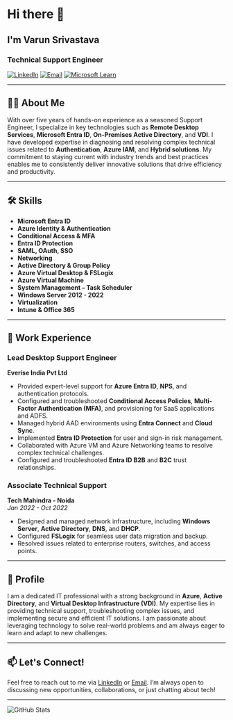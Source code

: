 # Hi there 👋 
## I'm Varun Srivastava

### Technical Support Engineer

[![LinkedIn](https://img.shields.io/badge/LinkedIn-Connect-blue?style=flat-square&logo=linkedin)](https://www.linkedin.com/in/varun-srivastava-2b6809241)
[![Email](https://img.shields.io/badge/Email-Contact-red?style=flat-square&logo=gmail)](mailto:varunsr1890@gmail.com)
[![Microsoft Learn](https://img.shields.io/badge/Microsoft%20Learn-Profile-green?style=flat-square&logo=microsoft)](https://learn.microsoft.com/en-gb/users/varunsrivastava-7731/)

---

## 👨‍💻 About Me

With over five years of hands-on experience as a seasoned Support Engineer, I specialize in key technologies such as **Remote Desktop Services**, **Microsoft Entra ID**, **On-Premises Active Directory**, and **VDI**. I have developed expertise in diagnosing and resolving complex technical issues related to **Authentication**, **Azure IAM**, and **Hybrid solutions**. My commitment to staying current with industry trends and best practices enables me to consistently deliver innovative solutions that drive efficiency and productivity.

---

## 🛠️ Skills

- **Microsoft Entra ID**
- **Azure Identity & Authentication**
- **Conditional Access & MFA**
- **Entra ID Protection**
- **SAML, OAuth, SSO**
- **Networking**
- **Active Directory & Group Policy**
- **Azure Virtual Desktop & FSLogix**
- **Azure Virtual Machine**
- **System Management – Task Scheduler**
- **Windows Server 2012 - 2022**
- **Virtualization**
- **Intune & Office 365**

---

## 💼 Work Experience

### **Lead Desktop Support Engineer**  
**Everise India Pvt Ltd**  
- Provided expert-level support for **Azure Entra ID**, **NPS**, and authentication protocols.
- Configured and troubleshooted **Conditional Access Policies**, **Multi-Factor Authentication (MFA)**, and provisioning for SaaS applications and ADFS.
- Managed hybrid AAD environments using **Entra Connect** and **Cloud Sync**.
- Implemented **Entra ID Protection** for user and sign-in risk management.
- Collaborated with Azure VM and Azure Networking teams to resolve complex technical challenges.
- Configured and troubleshooted **Entra ID B2B** and **B2C** trust relationships.

### **Associate Technical Support**  
**Tech Mahindra - Noida**  
*Jan 2022 - Oct 2022*  
- Designed and managed network infrastructure, including **Windows Server**, **Active Directory**, **DNS**, and **DHCP**.
- Configured **FSLogix** for seamless user data migration and backup.
- Resolved issues related to enterprise routers, switches, and access points.

---

## 📌 Profile

I am a dedicated IT professional with a strong background in **Azure**, **Active Directory**, and **Virtual Desktop Infrastructure (VDI)**. My expertise lies in providing technical support, troubleshooting complex issues, and implementing secure and efficient IT solutions. I am passionate about leveraging technology to solve real-world problems and am always eager to learn and adapt to new challenges.

---

## 📫 Let's Connect!

Feel free to reach out to me via [LinkedIn](https://www.linkedin.com/in/varun-srivastava-2b6809241) or [Email](mailto:varunsr1890@gmail.com). I’m always open to discussing new opportunities, collaborations, or just chatting about tech!

---

![GitHub Stats](https://github-readme-stats.vercel.app/api?username=vsce-77&show_icons=true&theme=radical)
<!--
**vsce-77/vsce-77** is a ✨ _special_ ✨ repository because its `README.md` (this file) appears on your GitHub profile.

Here are some ideas to get you started:

- 🔭 I’m currently working on ...
- 🌱 I’m currently learning ...
- 👯 I’m looking to collaborate on ...
- 🤔 I’m looking for help with ...
- 💬 Ask me about ...
- 📫 How to reach me: ...
- 😄 Pronouns: ...
- ⚡ Fun fact: ...
-->
